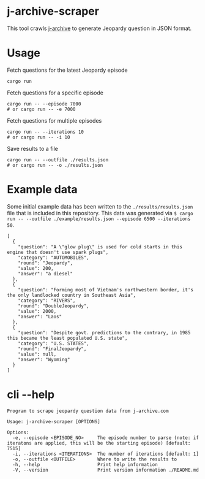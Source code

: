 # j-archive-scraper

This tool crawls [j-archive](https://j-archive.com/) to generate Jeopardy question in JSON format.

# Usage

Fetch questions for the latest Jeopardy episode

```
cargo run
```

Fetch questions for a specific episode

```
cargo run -- --episode 7000
# or cargo run -- -e 7000
```

Fetch questions for multiple episodes

```
cargo run -- --iterations 10
# or cargo run -- -i 10
```

Save results to a file

```
cargo run -- --outfile ./results.json
# or cargo run -- -o ./results.json
```

# Example data

Some initial example data has been written to the `./results/results.json` file that is included in this repository. This data was generated via `$ cargo run -- --outfile ./example/results.json --episode 6500 --iterations 50`.

```
[
  {
    "question": "A \"glow plug\" is used for cold starts in this engine that doesn't use spark plugs",
    "category": "AUTOMOBILES",
    "round": "Jeopardy",
    "value": 200,
    "answer": "a diesel"
  },
  {
    "question": "Forming most of Vietnam's northwestern border, it's the only landlocked country in Southeast Asia",
    "category": "RIVERS",
    "round": "DoubleJeopardy",
    "value": 2000,
    "answer": "Laos"
  },
  {
    "question": "Despite govt. predictions to the contrary, in 1985 this became the least populated U.S. state",
    "category": "U.S. STATES",
    "round": "FinalJeopardy",
    "value": null,
    "answer": "Wyoming"
  }
]
```

# cli --help

```
Program to scrape jeopardy question data from j-archive.com

Usage: j-archive-scraper [OPTIONS]

Options:
  -e, --episode <EPISODE_NO>     The episode number to parse (note: if iteratons are applied, this will be the starting episode) [default: 7515]
  -i, --iterations <ITERATIONS>  The number of iterations [default: 1]
  -o, --outfile <OUTFILE>        Where to write the results to
  -h, --help                     Print help information
  -V, --version                  Print version information ./README.md
```
